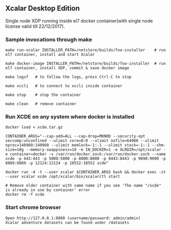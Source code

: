 ## Xcalar Desktop Edition
Single node XDP running inside el7 docker container(with single node license valid till 22/12/2017).

### Sample invocations through make

    make run-xcalar INSTALLER_PATH=/netstore/builds/foo-installer    # run el7 container, install and start Xcalar

    make docker-image INSTALLER_PATH=/netstore/builds/foo-installer  # run el7 container, install XDP, commit & save docker image

    make logsf   # to follow the logs, press Ctrl-C to stop

    make xccli   # to connect to xccli inside container

    make stop    # stop the container

    make clean   # remove container

### Run XCDE on any system where docker is installed

    docker load < xcde.tar.gz

    CONTAINER_ARGS="--cap-add=ALL --cap-drop=MKNOD --security-opt seccomp:unconfined --ulimit core=0:0 --ulimit nofile=64960 --ulimit nproc=140960:140960 --ulimit memlock=-1:-1 --ulimit stack=-1:-1 --shm-size=10g --memory-swappiness=10 -e IN_DOCKER=1 -e XLRDIR=/opt/xcalar -e container=docker -v /var/run/docker.sock:/var/run/docker.sock --name xcde -p 443:443 -p 5000:5000 -p 8000:8000 -p 8443:8443 -p 9090:9090 -p 8889:8889 -p 12124:12124 -p 18552:18552 xcde"

    docker run -d -t --user xcalar $CONTAINER_ARGS bash && docker exec -it --user xcalar xcde /opt/xcalar/bin/xcalarctl start

    # Remove older container with same name if you see 'The name "/xcde" is already in use by container' error
    docker rm -f xcde

### Start chrome browser
    Open http://127.0.0.1:8080 (username/password: admin/admin)
    Xcalar adventure datasets can be found under /datasets
